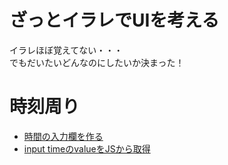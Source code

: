# ざっとイラレでUIを考える

イラレほぼ覚えてない・・・  
でもだいたいどんなのにしたいか決まった！  

# 時刻周り

* [時間の入力欄を作る](https://www.tagindex.com/html5/form/input_time.html)
* [input timeのvalueをJSから取得](https://iwb.jp/input-type-time-seconds-javascript/)